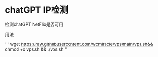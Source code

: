 # chatGPT IP检测
检测chatGPT NetFlix是否可用

用法

'''
wget https://raw.githubusercontent.com/wcmiracle/vps/main/vps.sh&& chmod +x vps.sh  && ./vps.sh 
'''
